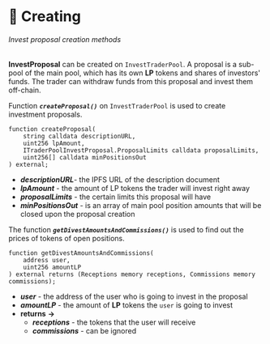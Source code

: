 # 🌟 Creating

###### Invest proposal creation methods

**InvestProposal** can be created on `InvestTraderPool`. A proposal is a sub-pool of the main pool, which has its own **LP** tokens and shares of investors' funds. The trader can withdraw funds from this proposal and invest them off-chain. 

Function ***`createProposal()`*** on `InvestTraderPool` is used to create investment proposals.

```solidity
function createProposal(
    string calldata descriptionURL,
    uint256 lpAmount,
    ITraderPoolInvestProposal.ProposalLimits calldata proposalLimits,
    uint256[] calldata minPositionsOut
) external;
```
- ***descriptionURL***-  the IPFS URL of the description document
- ***lpAmount*** - the amount of LP tokens the trader will invest right away
- ***proposalLimits*** - the certain limits this proposal will have
- ***minPositionsOut*** - is an array of main pool position amounts that will be closed upon the proposal creation

The function ***`getDivestAmountsAndCommissions()`*** is used to find out the prices of tokens of open positions.

```solidity
function getDivestAmountsAndCommissions(
    address user,
    uint256 amountLP
) external returns (Receptions memory receptions, Commissions memory commissions);
```
- ***user*** -  the address of the user who is going to invest in the proposal
- ***amountLP*** - the amount of **LP** tokens the `user` is going to invest
- **returns** **->**
    - ***receptions*** - the tokens that the user will receive
    - ***commissions*** - can be ignored
